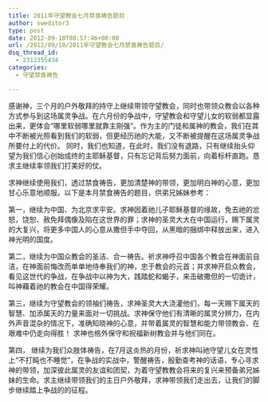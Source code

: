 ```yaml
---
title: 2011年守望教会七月禁食祷告题目
author: sweditor3
type: post
date: 2012-09-10T08:57:46+00:00
url: /2012/09/10/2011年守望教会七月禁食祷告题目/
dsq_thread_id:
  - 2312355434
categories:
  - 守望禁食祷告

---
```

感谢神，三个月的户外敬拜的持守上继续带领守望教会，同时也带领众教会以各种方式参与到这场属灵争战。在六月份的争战中，守望教会和守望儿女的软弱都显露出来，更体会“哪里软弱哪里就靠主刚强”。作为主的门徒和属神的教会，我们在其中不断被光照看到我们的软弱，但更经历祂的大能，又不断被提醒在这场属灵争战所要付上的代价。 同时，我们也知道，在此时，我们没有退路，只有继续抬头仰望为我们信心创始成终的主耶稣基督，只有忘记背后努力面前，向着标杆直跑。恳求主继续率领我们打美好的仗。

求神继续使用我们，透过禁食祷告，更加清楚神的带领，更加明白神的心意，更加甘心乐意地顺服。以下是本月禁食祷告的题目，供弟兄姊妹参考：

第一，继续为中国、为北京求平安。求神因着祂儿子耶稣基督的缘故，免去祂的忿怒，饶恕、赦免拜偶像及陷在这世界的罪；求神的圣灵大大在中国运行，赐下属灵的大复兴，将更多中国人的心意从撒但手中夺回，从黑暗的捆绑中释放出来，进入神光明的国度。

第二，继续为中国众教会的圣洁、合一祷告。祈求神呼召中国各个教会在神面前自洁，在神面前悔改而单单地侍奉我们的神，忠于教会的元首；并求神开启众教会，看见这世代的争战，在争战中以神为大，践踏蛇和蝎子，来击破撒但的一切诡计，叫神藉着祂的教会在中国得荣耀。

第三，继续为守望教会的领袖们祷告，求神圣灵大大浇灌他们，每一天赐下属天的智慧、加添属天的力量来面对一切挑战。求神保守他们有清晰的属灵分辨力，在内外声音混杂的情况下，准确知晓神的心意，并带着属灵的智慧和能力带领教会、在艰难中仍走向得胜！ 求神也格外保守和祝福新树教会并与他们同在。

第四， 继续为我们众肢体祷告，在7月这炎热的月份，祈求神叫祂守望儿女在灵性上“不打盹也不睡觉”，在争战的实战中，警醒祷告，殷勤查考神的话语，专心寻求神的带领，加深彼此属灵的友谊和团契，为着守望教教会将来的复兴来预备弟兄姊妹的生命。求主继续带领我们的主日户外敬拜，求神带领我们走出去，让我们的脚步继续踏上争战的的征程。
